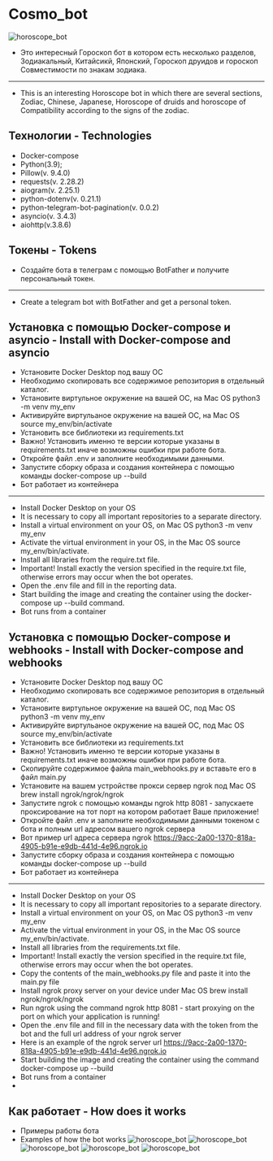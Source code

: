  # Cosmo_bot
 ![horoscope_bot](https://github.com/Alexey777F/Horoscope_bot/blob/master/6.png)
 * Это интересный Гороскоп бот в котором есть несколько разделов, Зодиакальный, Китайсикй, Японский, 
   Гороскоп друидов и гороскоп Совместимости по знакам зодиака. 
 ___
 * This is an interesting Horoscope bot in which there are several sections, Zodiac, Chinese, Japanese,
   Horoscope of druids and horoscope of Compatibility according to the signs of the zodiac.
   
## Технологии - Technologies
 * Docker-compose
 * Python(3.9);
 * Pillow(v. 9.4.0)
 * requests(v. 2.28.2)
 * aiogram(v. 2.25.1)
 * python-dotenv(v. 0.21.1)
 * python-telegram-bot-pagination(v. 0.0.2)
 * asyncio(v. 3.4.3)
 * aiohttp(v.3.8.6)
   
## Токены - Tokens
 * Создайте бота в телеграм с помощью BotFather и получите персональный токен.
 ___
 * Create a telegram bot with BotFather and get a personal token.

## Установка с помощью Docker-compose и asyncio - Install with Docker-compose and asyncio
 * Установите Docker Desktop под вашу ОС
 * Необходимо скопировать все содержимое репозитория в отдельный каталог.
 * Установите виртульное окружение на вашей ОС, на Mac OS python3 -m venv my_env
 * Активируйте виртульаное окружение на вашей ОС, на Mac OS source my_env/bin/activate
 * Установить все библиотеки из requirements.txt 
 * Важно! Установить именно те версии которые указаны в requirements.txt иначе возможны ошибки при работе бота.
 * Откройте файл .env и заполните необходимыми данными.
 * Запустите сборку образа и создания контейнера с помощью команды docker-compose up --build
 * Бот работает из контейнера
 ___
 * Install Docker Desktop on your OS
 * It is necessary to copy all important repositories to a separate directory.
 * Install a virtual environment on your OS, on Mac OS python3 -m venv my_env
 * Activate the virtual environment in your OS, in the Mac OS source my_env/bin/activate.
 * Install all libraries from the require.txt file.
 * Important! Install exactly the version specified in the require.txt file, otherwise errors may occur when the bot operates.
 * Open the .env file and fill in the reporting data.
 * Start building the image and creating the container using the docker-compose up --build command.
 * Bot runs from a container
   
## Установка с помощью Docker-compose и webhooks - Install with Docker-compose and webhooks
 * Установите Docker Desktop под вашу ОС
 * Необходимо скопировать все содержимое репозитория в отдельный каталог.
 * Установите виртульное окружение на вашей ОС, под Mac OS python3 -m venv my_env
 * Активируйте виртульаное окружение на вашей ОС, под Mac OS source my_env/bin/activate
 * Установить все библиотеки из requirements.txt 
 * Важно! Установить именно те версии которые указаны в requirements.txt иначе возможны ошибки при работе бота.
 * Скопируйте содержимое файла main_webhooks.py и вставьте его в файл main.py
 * Установите на вашем устройстве прокси сервер ngrok под Mac OS brew install ngrok/ngrok/ngrok
 * Запустите ngrok с помощью команды ngrok http 8081 - запускаете проксирование на тот порт на котором работает Ваше приложение!
 * Откройте файл .env и заполните необходимыми данными токеном с бота и полным url адресом вашего ngrok сервера
 * Вот пример url адреса сервера ngrok https://9acc-2a00-1370-818a-4905-b91e-e9db-441d-4e96.ngrok.io
 * Запустите сборку образа и создания контейнера с помощью команды docker-compose up --build
 * Бот работает из контейнера
___
 * Install Docker Desktop on your OS
 * It is necessary to copy all important repositories to a separate directory.
 * Install a virtual environment on your OS, on Mac OS python3 -m venv my_env
 * Activate the virtual environment in your OS, in the Mac OS source my_env/bin/activate.
 * Install all libraries from the requirements.txt file.
 * Important! Install exactly the version specified in the require.txt file, otherwise errors may occur when the bot operates.
 * Copy the contents of the main_webhooks.py file and paste it into the main.py file
 * Install ngrok proxy server on your device under Mac OS brew install ngrok/ngrok/ngrok
 * Run ngrok using the command ngrok http 8081 - start proxying on the port on which your application is running!
 * Open the .env file and fill in the necessary data with the token from the bot and the full url address of your ngrok server
 * Here is an example of the ngrok server url https://9acc-2a00-1370-818a-4905-b91e-e9db-441d-4e96.ngrok.io
 * Start building the image and creating the container using the command docker-compose up --build
 * Bot runs from a container
 * 
## Как работает - How does it works
  * Примеры работы бота 
  * Examples of how the bot works
  ![horoscope_bot](https://github.com/Alexey777F/Horoscope_bot/blob/master/1.png)
  ![horoscope_bot](https://github.com/Alexey777F/Horoscope_bot/blob/master/2.png)
  ![horoscope_bot](https://github.com/Alexey777F/Horoscope_bot/blob/master/3.png)
  ![horoscope_bot](https://github.com/Alexey777F/Horoscope_bot/blob/master/4.png)
  ![horoscope_bot](https://github.com/Alexey777F/Horoscope_bot/blob/master/5.png)
